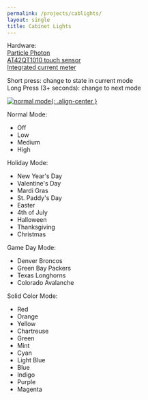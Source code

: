 ```yaml
---
permalink: /projects/cablights/
layout: single
title: Cabinet Lights
---
```


Hardware:<br/>
[Particle Photon](https://www.particle.io/)<br/>
[AT42QT1010 touch sensor](https://www.adafruit.com/product/1374)<br/>
[Integrated current meter](https://www.adafruit.com/product/574)

Short press: change to state in current mode<br/>
Long Press (3+ seconds): change to next mode

[![normal mode](https://storage.googleapis.com/media.darkwire.com/cablights_normal_640x360.gif){: .align-center }](https://storage.googleapis.com/media.darkwire.com/cablights_normal_640x360.gif)

Normal Mode:
* Off
* Low
* Medium
* High


Holiday Mode:
* New Year's Day
* Valentine's Day
* Mardi Gras
* St. Paddy's Day
* Easter
* 4th of July
* Halloween
* Thanksgiving
* Christmas


Game Day Mode:
* Denver Broncos
* Green Bay Packers
* Texas Longhorns
* Colorado Avalanche


Solid Color Mode:
* Red
* Orange
* Yellow
* Chartreuse
* Green
* Mint
* Cyan
* Light Blue
* Blue
* Indigo
* Purple
* Magenta
